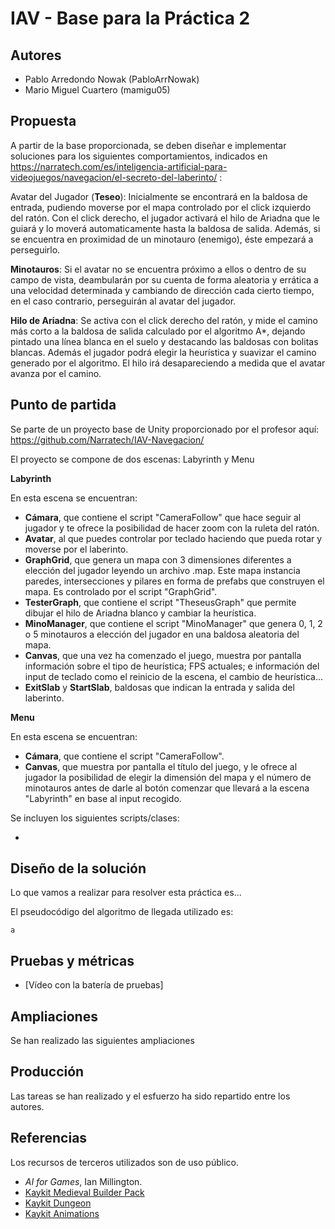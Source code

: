 # IAV - Base para la Práctica 2

## Autores
- Pablo Arredondo Nowak (PabloArrNowak)
- Mario Miguel Cuartero (mamigu05)

## Propuesta
A partir de la base proporcionada, se deben diseñar e implementar soluciones para los siguientes comportamientos, indicados en https://narratech.com/es/inteligencia-artificial-para-videojuegos/navegacion/el-secreto-del-laberinto/ :

Avatar del Jugador (**Teseo**): Inicialmente se encontrará en la baldosa de entrada, pudiendo moverse por el mapa controlado por el click izquierdo del ratón. Con el click derecho, el jugador activará el hilo de Ariadna que le guiará y lo moverá automaticamente hasta la baldosa de salida. Además, si se encuentra en proximidad de un minotauro (enemigo), éste empezará a perseguirlo.

**Minotauros**: Si el avatar no se encuentra próximo a ellos o dentro de su campo de vista, deambularán por su cuenta de forma aleatoria y errática a una velocidad determinada y cambiando de dirección cada cierto tiempo, en el caso contrario, perseguirán al avatar del jugador.

**Hilo de Ariadna**: Se activa con el click derecho del ratón, y mide el camino más corto a la baldosa de salida calculado por el algoritmo A*, dejando pintado una línea blanca en el suelo y destacando las baldosas con bolitas blancas. Además el jugador podrá elegir la heurística y suavizar el camino generado por el algoritmo.
El hilo irá desapareciendo a medida que el avatar avanza por el camino.

## Punto de partida
Se parte de un proyecto base de Unity proporcionado por el profesor aquí:
https://github.com/Narratech/IAV-Navegacion/

El proyecto se compone de dos escenas: Labyrinth y Menu

**Labyrinth**

En esta escena se encuentran:

- **Cámara**, que contiene el script "CameraFollow" que hace seguir al jugador y te ofrece la posibilidad de hacer zoom con la ruleta del ratón.
- **Avatar**, al que puedes controlar por teclado haciendo que pueda rotar y moverse por el laberinto.
- **GraphGrid**, que genera un mapa con 3 dimensiones diferentes a elección del jugador leyendo un archivo .map. Este mapa instancia paredes, intersecciones y pilares en forma de prefabs que construyen el mapa. Es controlado por el script "GraphGrid".
- **TesterGraph**, que contiene el script "TheseusGraph" que permite dibujar el hilo de Ariadna blanco y cambiar la heurística.
- **MinoManager**, que contiene el script "MinoManager" que genera 0, 1, 2 o 5 minotauros a elección del jugador en una baldosa aleatoria del mapa.
- **Canvas**, que una vez ha comenzado el juego, muestra por pantalla información sobre el tipo de heurística; FPS actuales; e información del input de teclado como el reinicio de la escena, el cambio de heurística...
- **ExitSlab** y **StartSlab**, baldosas que indican la entrada y salida del laberinto.

**Menu**

En esta escena se encuentran:

- **Cámara**, que contiene el script "CameraFollow".
- **Canvas**, que muestra por pantalla el título del juego, y le ofrece al jugador la posibilidad de elegir la dimensión del mapa y el número de minotauros antes de darle al botón comenzar que llevará a la escena "Labyrinth" en base al input recogido.

Se incluyen los siguientes scripts/clases:

- 

## Diseño de la solución

Lo que vamos a realizar para resolver esta práctica es...

El pseudocódigo del algoritmo de llegada utilizado es:
```
a
```

## Pruebas y métricas

- [Vídeo con la batería de pruebas]

## Ampliaciones

Se han realizado las siguientes ampliaciones


## Producción

Las tareas se han realizado y el esfuerzo ha sido repartido entre los autores.


## Referencias

Los recursos de terceros utilizados son de uso público.

- *AI for Games*, Ian Millington.
- [Kaykit Medieval Builder Pack](https://kaylousberg.itch.io/kaykit-medieval-builder-pack)
- [Kaykit Dungeon](https://kaylousberg.itch.io/kaykit-dungeon)
- [Kaykit Animations](https://kaylousberg.itch.io/kaykit-animations)
